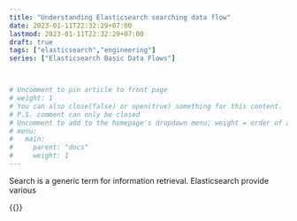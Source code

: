 ```yaml
---
title: "Understanding Elasticsearch searching data flow"
date: 2023-01-11T22:32:29+07:00
lastmod: 2023-01-11T22:32:29+07:00
draft: true
tags: ["elasticsearch","engineering"]
series: ["Elasticsearch Basic Data Flows"]



# Uncomment to pin article to front page
# weight: 1
# You can also close(false) or open(true) something for this content.
# P.S. comment can only be closed
# Uncomment to add to the homepage's dropdown menu; weight = order of article
# menu:
#   main:
#     parent: "docs"
#     weight: 1
---
```


Search is a generic term for information retrieval. Elasticsearch provide various

{{<imgcap title="Elasticsearch Searching Data Flow" src="/images/posts/es_searching_data_flow.png">}}

<!--more-->
